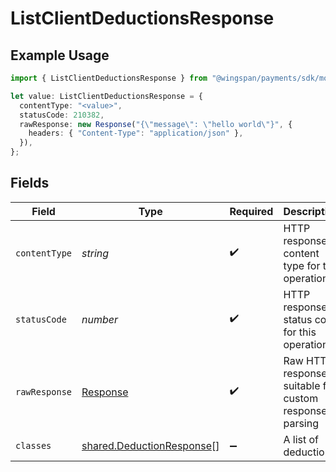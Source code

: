 # ListClientDeductionsResponse

## Example Usage

```typescript
import { ListClientDeductionsResponse } from "@wingspan/payments/sdk/models/operations";

let value: ListClientDeductionsResponse = {
  contentType: "<value>",
  statusCode: 210382,
  rawResponse: new Response("{\"message\": \"hello world\"}", {
    headers: { "Content-Type": "application/json" },
  }),
};
```

## Fields

| Field                                                                         | Type                                                                          | Required                                                                      | Description                                                                   |
| ----------------------------------------------------------------------------- | ----------------------------------------------------------------------------- | ----------------------------------------------------------------------------- | ----------------------------------------------------------------------------- |
| `contentType`                                                                 | *string*                                                                      | :heavy_check_mark:                                                            | HTTP response content type for this operation                                 |
| `statusCode`                                                                  | *number*                                                                      | :heavy_check_mark:                                                            | HTTP response status code for this operation                                  |
| `rawResponse`                                                                 | [Response](https://developer.mozilla.org/en-US/docs/Web/API/Response)         | :heavy_check_mark:                                                            | Raw HTTP response; suitable for custom response parsing                       |
| `classes`                                                                     | [shared.DeductionResponse](../../../sdk/models/shared/deductionresponse.md)[] | :heavy_minus_sign:                                                            | A list of deductions                                                          |